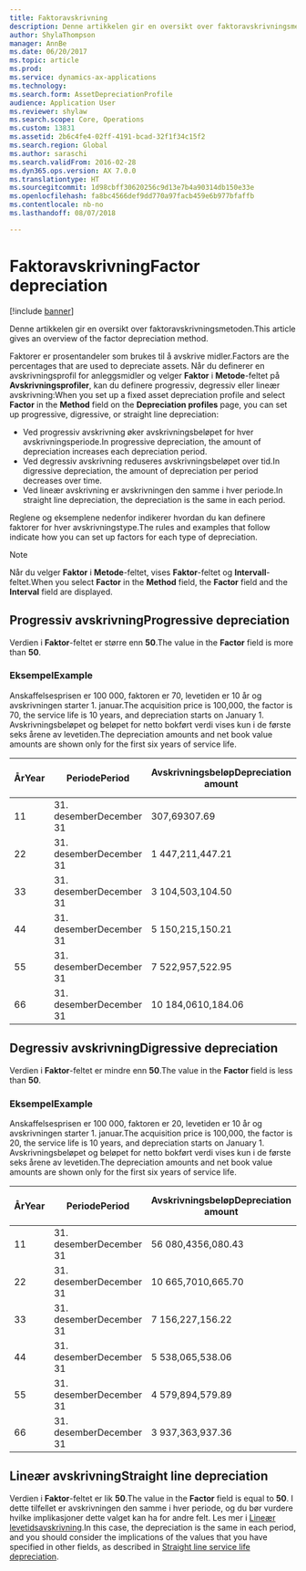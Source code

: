 ```yaml
---
title: Faktoravskrivning
description: Denne artikkelen gir en oversikt over faktoravskrivningsmetoden.
author: ShylaThompson
manager: AnnBe
ms.date: 06/20/2017
ms.topic: article
ms.prod: 
ms.service: dynamics-ax-applications
ms.technology: 
ms.search.form: AssetDepreciationProfile
audience: Application User
ms.reviewer: shylaw
ms.search.scope: Core, Operations
ms.custom: 13831
ms.assetid: 2b6c4fe4-02ff-4191-bcad-32f1f34c15f2
ms.search.region: Global
ms.author: saraschi
ms.search.validFrom: 2016-02-28
ms.dyn365.ops.version: AX 7.0.0
ms.translationtype: HT
ms.sourcegitcommit: 1d98cbff30620256c9d13e7b4a90314db150e33e
ms.openlocfilehash: fa8bc4566def9dd770a97facb459e6b977bfaffb
ms.contentlocale: nb-no
ms.lasthandoff: 08/07/2018

---
```


# <a name="factor-depreciation"></a><span data-ttu-id="a8694-103">Faktoravskrivning</span><span class="sxs-lookup"><span data-stu-id="a8694-103">Factor depreciation</span></span>

[!include [banner](../includes/banner.md)]

<span data-ttu-id="a8694-104">Denne artikkelen gir en oversikt over faktoravskrivningsmetoden.</span><span class="sxs-lookup"><span data-stu-id="a8694-104">This article gives an overview of the factor depreciation method.</span></span>

<span data-ttu-id="a8694-105">Faktorer er prosentandeler som brukes til å avskrive midler.</span><span class="sxs-lookup"><span data-stu-id="a8694-105">Factors are the percentages that are used to depreciate assets.</span></span> <span data-ttu-id="a8694-106">Når du definerer en avskrivningsprofil for anleggsmidler og velger **Faktor** i **Metode**-feltet på **Avskrivningsprofiler**, kan du definere progressiv, degressiv eller lineær avskrivning:</span><span class="sxs-lookup"><span data-stu-id="a8694-106">When you set up a fixed asset depreciation profile and select **Factor** in the **Method** field on the **Depreciation profiles** page, you can set up progressive, digressive, or straight line depreciation:</span></span>

-   <span data-ttu-id="a8694-107">Ved progressiv avskrivning øker avskrivningsbeløpet for hver avskrivningsperiode.</span><span class="sxs-lookup"><span data-stu-id="a8694-107">In progressive depreciation, the amount of depreciation increases each depreciation period.</span></span>
-   <span data-ttu-id="a8694-108">Ved degressiv avskrivning reduseres avskrivningsbeløpet over tid.</span><span class="sxs-lookup"><span data-stu-id="a8694-108">In digressive depreciation, the amount of depreciation per period decreases over time.</span></span>
-   <span data-ttu-id="a8694-109">Ved lineær avskrivning er avskrivningen den samme i hver periode.</span><span class="sxs-lookup"><span data-stu-id="a8694-109">In straight line depreciation, the depreciation is the same in each period.</span></span>

<span data-ttu-id="a8694-110">Reglene og eksemplene nedenfor indikerer hvordan du kan definere faktorer for hver avskrivningstype.</span><span class="sxs-lookup"><span data-stu-id="a8694-110">The rules and examples that follow indicate how you can set up factors for each type of depreciation.</span></span> 

> [!NOTE] 
> <span data-ttu-id="a8694-111">Når du velger **Faktor** i **Metode**-feltet, vises **Faktor**-feltet og **Intervall**-feltet.</span><span class="sxs-lookup"><span data-stu-id="a8694-111">When you select **Factor** in the **Method** field, the **Factor** field and the **Interval** field are displayed.</span></span>

## <a name="progressive-depreciation"></a><span data-ttu-id="a8694-112">Progressiv avskrivning</span><span class="sxs-lookup"><span data-stu-id="a8694-112">Progressive depreciation</span></span>
<span data-ttu-id="a8694-113">Verdien i **Faktor**-feltet er større enn **50**.</span><span class="sxs-lookup"><span data-stu-id="a8694-113">The value in the **Factor** field is more than **50**.</span></span>

### <a name="example"></a><span data-ttu-id="a8694-114">Eksempel</span><span class="sxs-lookup"><span data-stu-id="a8694-114">Example</span></span>

<span data-ttu-id="a8694-115">Anskaffelsesprisen er 100 000, faktoren er 70, levetiden er 10 år og avskrivningen starter 1. januar.</span><span class="sxs-lookup"><span data-stu-id="a8694-115">The acquisition price is 100,000, the factor is 70, the service life is 10 years, and depreciation starts on January 1.</span></span> <span data-ttu-id="a8694-116">Avskrivningsbeløpet og beløpet for netto bokført verdi vises kun i de første seks årene av levetiden.</span><span class="sxs-lookup"><span data-stu-id="a8694-116">The depreciation amounts and net book value amounts are shown only for the first six years of service life.</span></span>

| <span data-ttu-id="a8694-117">År</span><span class="sxs-lookup"><span data-stu-id="a8694-117">Year</span></span> | <span data-ttu-id="a8694-118">Periode</span><span class="sxs-lookup"><span data-stu-id="a8694-118">Period</span></span>      | <span data-ttu-id="a8694-119">Avskrivningsbeløp</span><span class="sxs-lookup"><span data-stu-id="a8694-119">Depreciation amount</span></span> | <span data-ttu-id="a8694-120">Netto bokført verdibeløp</span><span class="sxs-lookup"><span data-stu-id="a8694-120">Net book value amount</span></span> |
|------|-------------|---------------------|-----------------------|
| <span data-ttu-id="a8694-121">1</span><span class="sxs-lookup"><span data-stu-id="a8694-121">1</span></span>    | <span data-ttu-id="a8694-122">31. desember</span><span class="sxs-lookup"><span data-stu-id="a8694-122">December 31</span></span> | <span data-ttu-id="a8694-123">307,69</span><span class="sxs-lookup"><span data-stu-id="a8694-123">307.69</span></span>              | <span data-ttu-id="a8694-124">99 692,31</span><span class="sxs-lookup"><span data-stu-id="a8694-124">99,692.31</span></span>             |
| <span data-ttu-id="a8694-125">2</span><span class="sxs-lookup"><span data-stu-id="a8694-125">2</span></span>    | <span data-ttu-id="a8694-126">31. desember</span><span class="sxs-lookup"><span data-stu-id="a8694-126">December 31</span></span> | <span data-ttu-id="a8694-127">1 447,21</span><span class="sxs-lookup"><span data-stu-id="a8694-127">1,447.21</span></span>            | <span data-ttu-id="a8694-128">98,245.10</span><span class="sxs-lookup"><span data-stu-id="a8694-128">98,245.10</span></span>             |
| <span data-ttu-id="a8694-129">3</span><span class="sxs-lookup"><span data-stu-id="a8694-129">3</span></span>    | <span data-ttu-id="a8694-130">31. desember</span><span class="sxs-lookup"><span data-stu-id="a8694-130">December 31</span></span> | <span data-ttu-id="a8694-131">3 104,50</span><span class="sxs-lookup"><span data-stu-id="a8694-131">3,104.50</span></span>            | <span data-ttu-id="a8694-132">95,140.60</span><span class="sxs-lookup"><span data-stu-id="a8694-132">95,140.60</span></span>             |
| <span data-ttu-id="a8694-133">4</span><span class="sxs-lookup"><span data-stu-id="a8694-133">4</span></span>    | <span data-ttu-id="a8694-134">31. desember</span><span class="sxs-lookup"><span data-stu-id="a8694-134">December 31</span></span> | <span data-ttu-id="a8694-135">5 150,21</span><span class="sxs-lookup"><span data-stu-id="a8694-135">5,150.21</span></span>            | <span data-ttu-id="a8694-136">89,990.39</span><span class="sxs-lookup"><span data-stu-id="a8694-136">89,990.39</span></span>             |
| <span data-ttu-id="a8694-137">5</span><span class="sxs-lookup"><span data-stu-id="a8694-137">5</span></span>    | <span data-ttu-id="a8694-138">31. desember</span><span class="sxs-lookup"><span data-stu-id="a8694-138">December 31</span></span> | <span data-ttu-id="a8694-139">7 522,95</span><span class="sxs-lookup"><span data-stu-id="a8694-139">7,522.95</span></span>            | <span data-ttu-id="a8694-140">82,467.44</span><span class="sxs-lookup"><span data-stu-id="a8694-140">82,467.44</span></span>             |
| <span data-ttu-id="a8694-141">6</span><span class="sxs-lookup"><span data-stu-id="a8694-141">6</span></span>    | <span data-ttu-id="a8694-142">31. desember</span><span class="sxs-lookup"><span data-stu-id="a8694-142">December 31</span></span> | <span data-ttu-id="a8694-143">10 184,06</span><span class="sxs-lookup"><span data-stu-id="a8694-143">10,184.06</span></span>           | <span data-ttu-id="a8694-144">72,283.38</span><span class="sxs-lookup"><span data-stu-id="a8694-144">72,283.38</span></span>             |

## <a name="digressive-depreciation"></a><span data-ttu-id="a8694-145">Degressiv avskrivning</span><span class="sxs-lookup"><span data-stu-id="a8694-145">Digressive depreciation</span></span>
<span data-ttu-id="a8694-146">Verdien i **Faktor**-feltet er mindre enn **50**.</span><span class="sxs-lookup"><span data-stu-id="a8694-146">The value in the **Factor** field is less than **50**.</span></span>

### <a name="example"></a><span data-ttu-id="a8694-147">Eksempel</span><span class="sxs-lookup"><span data-stu-id="a8694-147">Example</span></span>

<span data-ttu-id="a8694-148">Anskaffelsesprisen er 100 000, faktoren er 20, levetiden er 10 år og avskrivningen starter 1. januar.</span><span class="sxs-lookup"><span data-stu-id="a8694-148">The acquisition price is 100,000, the factor is 20, the service life is 10 years, and depreciation starts on January 1.</span></span> <span data-ttu-id="a8694-149">Avskrivningsbeløpet og beløpet for netto bokført verdi vises kun i de første seks årene av levetiden.</span><span class="sxs-lookup"><span data-stu-id="a8694-149">The depreciation amounts and net book value amounts are shown only for the first six years of service life.</span></span>

| <span data-ttu-id="a8694-150">År</span><span class="sxs-lookup"><span data-stu-id="a8694-150">Year</span></span> | <span data-ttu-id="a8694-151">Periode</span><span class="sxs-lookup"><span data-stu-id="a8694-151">Period</span></span>      | <span data-ttu-id="a8694-152">Avskrivningsbeløp</span><span class="sxs-lookup"><span data-stu-id="a8694-152">Depreciation amount</span></span> | <span data-ttu-id="a8694-153">Netto bokført verdibeløp</span><span class="sxs-lookup"><span data-stu-id="a8694-153">Net book value amount</span></span> |
|------|-------------|---------------------|-----------------------|
| <span data-ttu-id="a8694-154">1</span><span class="sxs-lookup"><span data-stu-id="a8694-154">1</span></span>    | <span data-ttu-id="a8694-155">31. desember</span><span class="sxs-lookup"><span data-stu-id="a8694-155">December 31</span></span> | <span data-ttu-id="a8694-156">56 080,43</span><span class="sxs-lookup"><span data-stu-id="a8694-156">56,080.43</span></span>           | <span data-ttu-id="a8694-157">43,919.57</span><span class="sxs-lookup"><span data-stu-id="a8694-157">43,919.57</span></span>             |
| <span data-ttu-id="a8694-158">2</span><span class="sxs-lookup"><span data-stu-id="a8694-158">2</span></span>    | <span data-ttu-id="a8694-159">31. desember</span><span class="sxs-lookup"><span data-stu-id="a8694-159">December 31</span></span> | <span data-ttu-id="a8694-160">10 665,70</span><span class="sxs-lookup"><span data-stu-id="a8694-160">10,665.70</span></span>           | <span data-ttu-id="a8694-161">33,253.87</span><span class="sxs-lookup"><span data-stu-id="a8694-161">33,253.87</span></span>             |
| <span data-ttu-id="a8694-162">3</span><span class="sxs-lookup"><span data-stu-id="a8694-162">3</span></span>    | <span data-ttu-id="a8694-163">31. desember</span><span class="sxs-lookup"><span data-stu-id="a8694-163">December 31</span></span> | <span data-ttu-id="a8694-164">7 156,22</span><span class="sxs-lookup"><span data-stu-id="a8694-164">7,156.22</span></span>            | <span data-ttu-id="a8694-165">26,097.65</span><span class="sxs-lookup"><span data-stu-id="a8694-165">26,097.65</span></span>             |
| <span data-ttu-id="a8694-166">4</span><span class="sxs-lookup"><span data-stu-id="a8694-166">4</span></span>    | <span data-ttu-id="a8694-167">31. desember</span><span class="sxs-lookup"><span data-stu-id="a8694-167">December 31</span></span> | <span data-ttu-id="a8694-168">5 538,06</span><span class="sxs-lookup"><span data-stu-id="a8694-168">5,538.06</span></span>            | <span data-ttu-id="a8694-169">20,559.59</span><span class="sxs-lookup"><span data-stu-id="a8694-169">20,559.59</span></span>             |
| <span data-ttu-id="a8694-170">5</span><span class="sxs-lookup"><span data-stu-id="a8694-170">5</span></span>    | <span data-ttu-id="a8694-171">31. desember</span><span class="sxs-lookup"><span data-stu-id="a8694-171">December 31</span></span> | <span data-ttu-id="a8694-172">4 579,89</span><span class="sxs-lookup"><span data-stu-id="a8694-172">4,579.89</span></span>            | <span data-ttu-id="a8694-173">15,979.70</span><span class="sxs-lookup"><span data-stu-id="a8694-173">15,979.70</span></span>             |
| <span data-ttu-id="a8694-174">6</span><span class="sxs-lookup"><span data-stu-id="a8694-174">6</span></span>    | <span data-ttu-id="a8694-175">31. desember</span><span class="sxs-lookup"><span data-stu-id="a8694-175">December 31</span></span> | <span data-ttu-id="a8694-176">3 937,36</span><span class="sxs-lookup"><span data-stu-id="a8694-176">3,937.36</span></span>            | <span data-ttu-id="a8694-177">12,042.34</span><span class="sxs-lookup"><span data-stu-id="a8694-177">12,042.34</span></span>             |

## <a name="straight-line-depreciation"></a><span data-ttu-id="a8694-178">Lineær avskrivning</span><span class="sxs-lookup"><span data-stu-id="a8694-178">Straight line depreciation</span></span>
<span data-ttu-id="a8694-179">Verdien i **Faktor**-feltet er lik **50**.</span><span class="sxs-lookup"><span data-stu-id="a8694-179">The value in the **Factor** field is equal to **50**.</span></span> <span data-ttu-id="a8694-180">I dette tilfellet er avskrivningen den samme i hver periode, og du bør vurdere hvilke implikasjoner dette valget kan ha for andre felt. Les mer i [Lineær levetidsavskrivning](straight-line-service-life-depreciation.md).</span><span class="sxs-lookup"><span data-stu-id="a8694-180">In this case, the depreciation is the same in each period, and you should consider the implications of the values that you have specified in other fields, as described in [Straight line service life depreciation](straight-line-service-life-depreciation.md).</span></span>




